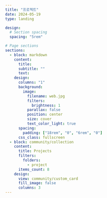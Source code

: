 ```yaml
---
title: "프로젝트"
date: 2024-05-19
type: landing

design:
  # Section spacing
  spacing: "5rem"

# Page sections
sections:
  - block: markdown
    content:
      title:
      subtitle: ""
      text:
    design:
      columns: "1"
      background:
        image:
          filename: web.jpg
          filters:
            brightness: 1
          parallax: false
          position: center
          size: cover
          text_color_light: true
      spacing:
        padding: ["18rem", "0", "6rem", "0"]
      css_class: fullscreen
  - block: community/collection
    content:
      title: Projects
      filters:
        folders:
          - project
      items_count: 8
    design:
      view: community/custom_card
      fill_image: false
      columns: 3
---
```

